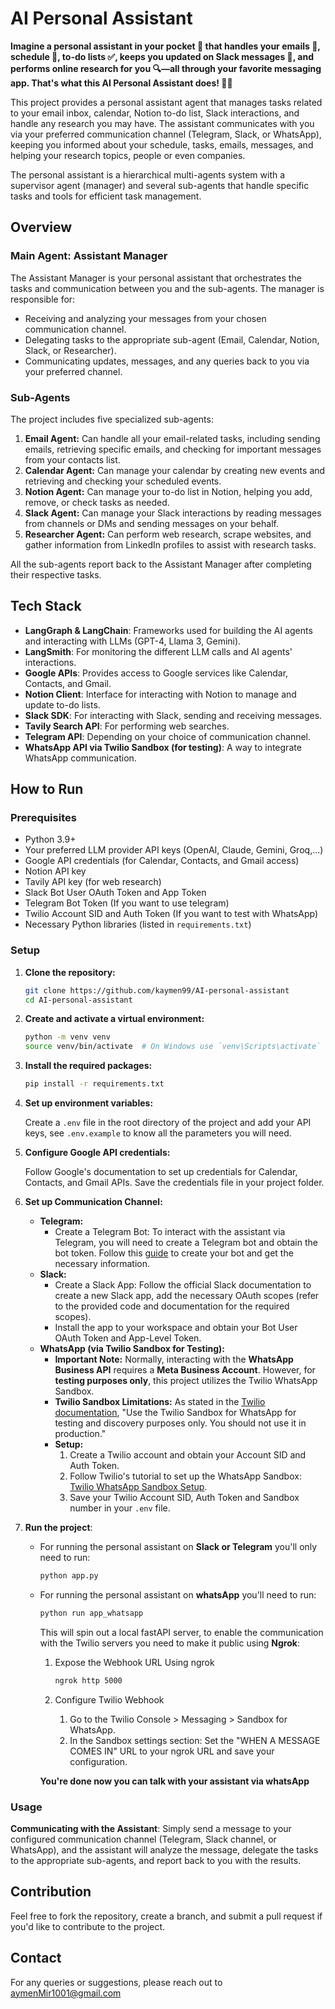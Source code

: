 # AI Personal Assistant

**Imagine a personal assistant in your pocket 📱 that handles your emails 📧, schedule 📅, to-do lists ✅, keeps you updated on Slack messages 💬, and performs online research for you 🔍—all through your favorite messaging app. That's what this AI Personal Assistant does! 🤖✨**

This project provides a personal assistant agent that manages tasks related to your email inbox, calendar, Notion to-do list, Slack interactions, and handle any research you may have. The assistant communicates with you via your preferred communication channel (Telegram, Slack, or WhatsApp), keeping you informed about your schedule, tasks, emails, messages, and helping your research topics, people or even companies.

The personal assistant is a hierarchical multi-agents system with a supervisor agent (manager) and several sub-agents that handle specific tasks and tools for efficient task management.

## Overview

### Main Agent: Assistant Manager

The Assistant Manager is your personal assistant that orchestrates the tasks and communication between you and the sub-agents. The manager is responsible for:

- Receiving and analyzing your messages from your chosen communication channel.
- Delegating tasks to the appropriate sub-agent (Email, Calendar, Notion, Slack, or Researcher).
- Communicating updates, messages, and any queries back to you via your preferred channel.

### Sub-Agents

The project includes five specialized sub-agents:

1.  **Email Agent:** Can handle all your email-related tasks, including sending emails, retrieving specific emails, and checking for important messages from your contacts list.
2.  **Calendar Agent:** Can manage your calendar by creating new events and retrieving and checking your scheduled events.
3.  **Notion Agent:** Can manage your to-do list in Notion, helping you add, remove, or check tasks as needed.
4.  **Slack Agent:** Can manage your Slack interactions by reading messages from channels or DMs and sending messages on your behalf.
5.  **Researcher Agent:** Can perform web research, scrape websites, and gather information from LinkedIn profiles to assist with research tasks.

All the sub-agents report back to the Assistant Manager after completing their respective tasks.

## Tech Stack

-   **LangGraph & LangChain**: Frameworks used for building the AI agents and interacting with LLMs (GPT-4, Llama 3, Gemini).
-   **LangSmith**: For monitoring the different LLM calls and AI agents' interactions.
-   **Google APIs**: Provides access to Google services like Calendar, Contacts, and Gmail.
-   **Notion Client**: Interface for interacting with Notion to manage and update to-do lists.
-   **Slack SDK**: For interacting with Slack, sending and receiving messages.
-   **Tavily Search API**: For performing web searches.
-   **Telegram API**: Depending on your choice of communication channel.
-   **WhatsApp API via Twilio Sandbox (for testing)**: A way to integrate WhatsApp communication.

## How to Run

### Prerequisites

-   Python 3.9+
-   Your preferred LLM provider API keys (OpenAI, Claude, Gemini, Groq,...)
-   Google API credentials (for Calendar, Contacts, and Gmail access)
-   Notion API key
-   Tavily API key (for web research)
-   Slack Bot User OAuth Token and App Token
-   Telegram Bot Token (If you want to use telegram)
-   Twilio Account SID and Auth Token (If you want to test with WhatsApp)
-   Necessary Python libraries (listed in `requirements.txt`)

### Setup

1.  **Clone the repository:**

    ```sh
    git clone https://github.com/kaymen99/AI-personal-assistant
    cd AI-personal-assistant
    ```

2.  **Create and activate a virtual environment:**

    ```sh
    python -m venv venv
    source venv/bin/activate  # On Windows use `venv\Scripts\activate`
    ```

3.  **Install the required packages:**

    ```sh
    pip install -r requirements.txt
    ```

4.  **Set up environment variables:**

    Create a `.env` file in the root directory of the project and add your API keys, see `.env.example` to know all the parameters you will need.

5.  **Configure Google API credentials:**

    Follow Google's documentation to set up credentials for Calendar, Contacts, and Gmail APIs. Save the credentials file in your project folder.

6.  **Set up Communication Channel:**

    -   **Telegram:**
        -   Create a Telegram Bot: To interact with the assistant via Telegram, you will need to create a Telegram bot and obtain the bot token. Follow this [guide](https://www.youtube.com/watch?v=ozQfKhdNjJU) to create your bot and get the necessary information.
    -   **Slack:**
        -   Create a Slack App: Follow the official Slack documentation to create a new Slack app, add the necessary OAuth scopes (refer to the provided code and documentation for the required scopes).
        -   Install the app to your workspace and obtain your Bot User OAuth Token and App-Level Token.
    -   **WhatsApp (via Twilio Sandbox for Testing):**
        - **Important Note:** Normally, interacting with the **WhatsApp Business API** requires a **Meta Business Account**. However, for **testing purposes only**, this project utilizes the Twilio WhatsApp Sandbox.
        - **Twilio Sandbox Limitations:**  As stated in the [Twilio documentation](https://www.twilio.com/docs/whatsapp/sandbox), "Use the Twilio Sandbox for WhatsApp for testing and discovery purposes only. You should not use it in production."
        - **Setup:**
          1.  Create a Twilio account and obtain your Account SID and Auth Token.
          2.  Follow Twilio's tutorial to set up the WhatsApp Sandbox: [Twilio WhatsApp Sandbox Setup](https://www.twilio.com/docs/whatsapp/sandbox).
          3.  Save your Twilio Account SID, Auth Token and Sandbox number in your `.env` file.

7.  **Run the project**:
    - For running the personal assistant on **Slack or Telegram** you'll only need to run:

      ```bash
      python app.py
      ```

    - For running the personal assistant on **whatsApp** you'll need to run:

      ```bash
      python run app_whatsapp
      ```

      This will spin out a local fastAPI server, to enable the communication with the Twilio servers you need to make it public using **Ngrok**:

      1. Expose the Webhook URL Using ngrok

         ```bash
         ngrok http 5000
         ```
      2. Configure Twilio Webhook

         1. Go to the Twilio Console > Messaging > Sandbox for WhatsApp.
         2. In the Sandbox settings section: Set the "WHEN A MESSAGE COMES IN" URL to your ngrok URL and save your configuration.
      
      **You're done now you can talk with your assistant via whatsApp**

### Usage

**Communicating with the Assistant**: Simply send a message to your configured communication channel (Telegram, Slack channel, or WhatsApp), and the assistant will analyze the message, delegate the tasks to the appropriate sub-agents, and report back to you with the results.

## Contribution

Feel free to fork the repository, create a branch, and submit a pull request if you'd like to contribute to the project.

## Contact

For any queries or suggestions, please reach out to [aymenMir1001@gmail.com](mailto:aymenMir1001@gmail.com)
